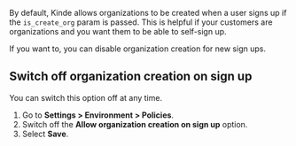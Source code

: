 
By default, Kinde allows organizations to be created when a user signs up if the `is_create_org` param is passed. This is helpful if your customers are organizations and you want them to be able to self-sign up.

If you want to, you can disable organization creation for new sign ups.

## Switch off organization creation on sign up

You can switch this option off at any time.

1. Go to **Settings > Environment > Policies**.
2. Switch off the **Allow organization creation on sign up** option.
3. Select **Save**.
